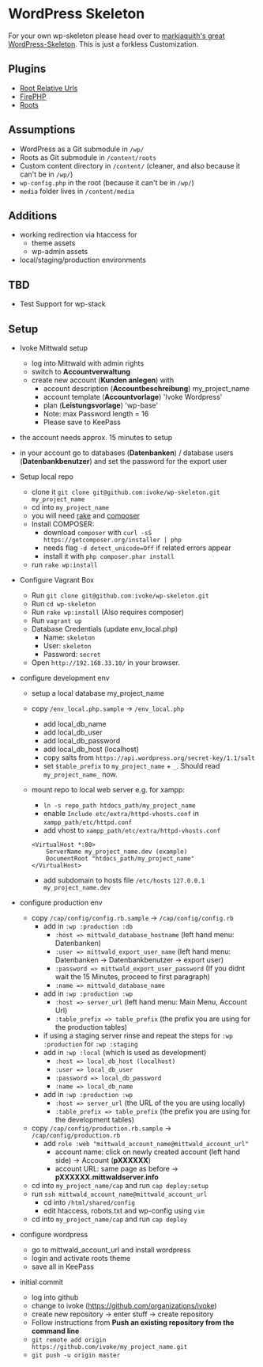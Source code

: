 # WordPress Skeleton

For your own wp-skeleton please head over to [markjaquith's great WordPress-Skeleton](https://github.com/markjaquith/WordPress-Skeleton). This is just a forkless Customization.

## Plugins

* [Root Relative Urls](http://wordpress.org/plugins/root-relative-urls/)
* [FirePHP](http://wordpress.org/plugins/firephp-firebug-php/)
* [Roots](http://roots.io)

## Assumptions

* WordPress as a Git submodule in `/wp/`
* Roots as Git submodule in `/content/roots`
* Custom content directory in `/content/` (cleaner, and also because it can't be in `/wp/`)
* `wp-config.php` in the root (because it can't be in `/wp/`)
* `media` folder lives in `/content/media`


## Additions
* working redirection via htaccess for
  * theme assets
  * wp-admin assets
* local/staging/production environments

## TBD
* Test Support for wp-stack

## Setup
* Ivoke Mittwald setup
  * log into Mittwald with admin rights
  * switch to **Accountverwaltung**
  * create new account (**Kunden anlegen**) with
    * account description (**Accountbeschreibung**) my_project_name
    * account template (**Accountvorlage**) 'Ivoke Wordpress'
    * plan (**Leistungsvorlage**) 'wp-base'
    * Note: max Password length = 16
    * Please save to KeePass
 * the account needs approx. 15 minutes to setup
 * in your account go to databases (**Datenbanken**) / database users (**Datenbankbenutzer**) and set the password for the export user

* Setup local repo
  * clone it `git clone git@github.com:ivoke/wp-skeleton.git my_project_name`
  * cd into `my_project_name`
  * you will need [rake](https://github.com/jimweirich/rake) and [composer](https://github.com/composer/composer)
  * Install COMPOSER:
    * download `composer` with `curl -sS https://getcomposer.org/installer | php`
    * needs flag `-d detect_unicode=Off` if related errors appear
    * install it with `php composer.phar install`
  * run `rake wp:install`

* Configure Vagrant Box
  * Run `git clone git@github.com:ivoke/wp-skeleton.git`
  * Run `cd wp-skeleton`
  * Run `rake wp:install` (Also requires composer)
  * Run `vagrant up`
  * Database Credentials (update env_local.php)
    * Name: `skeleton`
    * User: `skeleton`
    * Password: `secret`
  * Open `http://192.168.33.10/` in your browser.

* configure development env
  * setup a local database my_project_name
  * copy `/env_local.php.sample` -> `/env_local.php`
    * add local_db_name
    * add local_db_user
    * add local_db_password
    * add local_db_host (localhost)
    * copy salts from `https://api.wordpress.org/secret-key/1.1/salt`
    * set `$table_prefix` to `my_project_name` + `_`. Should read `my_project_name_` now.
  * mount repo to local web server e.g. for xampp:
    * `ln -s repo_path htdocs_path/my_project_name`
    * enable `Include etc/extra/httpd-vhosts.conf` in `xampp_path/etc/httpd.conf`
    * add vhost to `xampp_path/etc/extra/httpd-vhosts.conf`

     ```
     <VirtualHost *:80>
         ServerName my_project_name.dev (example)
         DocumentRoot "htdocs_path/my_project_name"
     </VirtualHost>
     ```
    * add subdomain to hosts file `/etc/hosts` `127.0.0.1 my_project_name.dev`


* configure production env
  * copy `/cap/config/config.rb.sample` -> `/cap/config/config.rb`
    * add in `:wp :production :db`
      * `:host => mittwald_database_hostname` (left hand menu: Datenbanken)
      * `:user => mittwald_export_user_name` (left hand menu: Datenbanken -> Datenbankbenutzer -> export user)
      * `:password => mittwald_export_user_password` (If you didnt wait the 15 Minutes, proceed to first paragraph)
      * `:name => mittwald_database_name`
    * add in `:wp :production :wp`
      * `:host => server_url` (left hand menu: Main Menu, Account Url)
      * `:table_prefix => table_prefix` (the prefix you are using for the production tables)
    * if using a staging server rinse and repeat the steps for `:wp :production` for `:wp :staging`
    * add in `:wp :local` (which is used as development)
      * `:host => local_db_host (localhost)`
      * `:user => local_db_user`
      * `:password => local_db_password`
      * `:name => local_db_name`
    * add in `:wp :production :wp`
      * `:host => server_url` (the URL of the you are using locally)
      * `:table_prefix => table_prefix` (the prefix you are using for the development tables)
  * copy `/cap/config/production.rb.sample` -> `/cap/config/production.rb`
    * add `role :web "mittwald_account_name@mittwald_account_url"`
      * account name: click on newly created account (left hand side) -> Account (**pXXXXXX**)
      * account URL: same page as before -> **pXXXXXX.mittwaldserver.info**
  * cd into `my_project_name/cap` and run `cap deploy:setup`
  * run `ssh mittwald_account_name@mittwald_account_url`
    * cd into `/html/shared/config`
    * edit htaccess, robots.txt and wp-config using `vim`
  * cd into `my_project_name/cap` and run `cap deploy`


* configure wordpress
  * go to mittwald_account_url and install wordpress
  * login and activate roots theme
  * save all in KeePass

* initial commit
  * log into github
  * change to ivoke (https://github.com/organizations/ivoke)
  * create new repository -> enter stuff -> create repository
  * Follow instructions from **Push an existing repository from the command line**
  * `git remote add origin https://github.com/ivoke/my_project_name.git`
  * `git push -u origin master`
